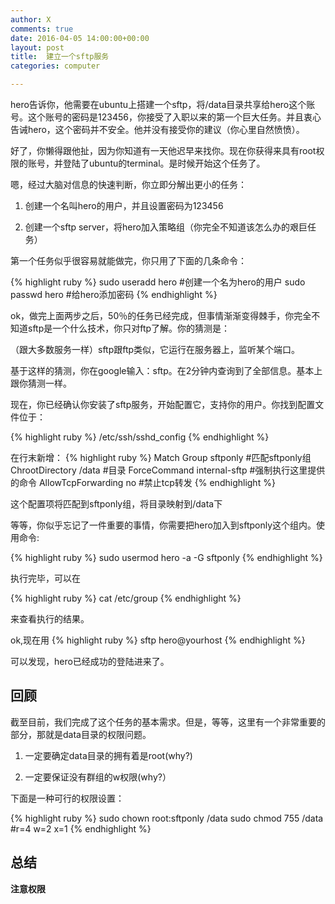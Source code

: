 ```yaml
---
author: X
comments: true
date: 2016-04-05 14:00:00+00:00
layout: post
title:  建立一个sftp服务
categories: computer

---
```


hero告诉你，他需要在ubuntu上搭建一个sftp，将/data目录共享给hero这个账号。这个账号的密码是123456，你接受了入职以来的第一个巨大任务。并且衷心告诫hero，这个密码并不安全。他并没有接受你的建议（你心里自然愤愤）。

好了，你懒得跟他扯，因为你知道有一天他迟早来找你。现在你获得来具有root权限的账号，并登陆了ubuntu的terminal。是时候开始这个任务了。

嗯，经过大脑对信息的快速判断，你立即分解出更小的任务：

1.  创建一个名叫hero的用户，并且设置密码为123456

2.  创建一个sftp server，将hero加入策略组（你完全不知道该怎么办的艰巨任务）

第一个任务似乎很容易就能做完，你只用了下面的几条命令：

{% highlight ruby %}
sudo useradd hero  #创建一个名为hero的用户
sudo passwd hero   #给hero添加密码
{% endhighlight %}


ok，做完上面两步之后，50％的任务已经完成，但事情渐渐变得棘手，你完全不知道sftp是一个什么技术，你只对ftp了解。你的猜测是：

（跟大多数服务一样）sftp跟ftp类似，它运行在服务器上，监听某个端口。

基于这样的猜测，你在google输入：sftp。在2分钟内查询到了全部信息。基本上跟你猜测一样。

现在，你已经确认你安装了sftp服务，开始配置它，支持你的用户。你找到配置文件位于：

{% highlight ruby %}
/etc/ssh/sshd_config
{% endhighlight %}


在行末新增：
{% highlight ruby %}
Match Group sftponly        #匹配sftponly组
 ChrootDirectory  /data     #目录
 ForceCommand internal-sftp #强制执行这里提供的命令
 AllowTcpForwarding no      #禁止tcp转发
 {% endhighlight %}



这个配置项将匹配到sftponly组，将目录映射到/data下



等等，你似乎忘记了一件重要的事情，你需要把hero加入到sftponly这个组内。使用命令:

{% highlight ruby %}
sudo usermod  hero -a -G sftponly
{% endhighlight %}

执行完毕，可以在

{% highlight ruby %}
cat /etc/group
{% endhighlight %}

来查看执行的结果。

ok,现在用
{% highlight ruby %}
sftp hero@yourhost
{% endhighlight %}

可以发现，hero已经成功的登陆进来了。



## 回顾

截至目前，我们完成了这个任务的基本需求。但是，等等，这里有一个非常重要的部分，那就是data目录的权限问题。

1. 一定要确定data目录的拥有着是root(why?)

2. 一定要保证没有群组的w权限(why?）



下面是一种可行的权限设置：

{% highlight ruby %}
sudo chown root:sftponly /data
sudo chmod 755 /data #r=4 w=2 x=1
{% endhighlight %}


## 总结

**注意权限**
